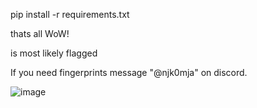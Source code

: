 pip install -r requirements.txt

thats all WoW!

is most likely flagged


If you need fingerprints message "@njk0mja" on discord.


![image](https://github.com/user-attachments/assets/5dac93e0-974b-4e8e-a592-f57e5f496c1c)
